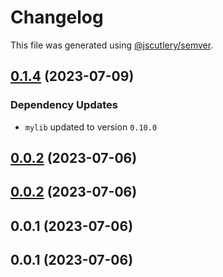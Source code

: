 # Changelog

This file was generated using [@jscutlery/semver](https://github.com/jscutlery/semver).

## [0.1.4](https://github.com/XIIKJIIX/nxrust/compare/my_rust_app-0.1.3...my_rust_app-0.1.4) (2023-07-09)

### Dependency Updates

* `mylib` updated to version `0.10.0`
## [0.0.2](https://github.com/XIIKJIIX/nxrust/compare/my_rust_app-0.0.1...my_rust_app-0.0.2) (2023-07-06)

## [0.0.2](https://github.com/XIIKJIIX/nxrust/compare/my_rust_app-0.0.1...my_rust_app-0.0.2) (2023-07-06)

## 0.0.1 (2023-07-06)

## 0.0.1 (2023-07-06)
